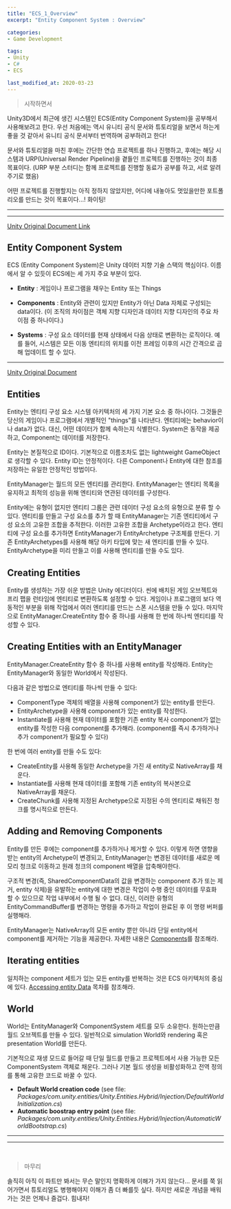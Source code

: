 ```yaml
---
title: "ECS_1_Overview"
excerpt: "Entity Component System : Overview"

categories:
- Game Development

tags:
- Unity
- C#
- ECS

last_modified_at: 2020-03-23
---
```




> 시작하면서

 Unity3D에서 최근에 생긴 시스템인 ECS(Entity Component System)을 공부해서 사용해보려고 한다. 우선 처음에는 역시 유니티 공식 문서와 튜토리얼을 보면서 하는게 좋을 것 같아서 유니티 공식 문서부터 번역하며 공부하려고 한다!

 문서와 튜토리얼을 마친 후에는 간단한 연습 프로젝트를 하나 진행하고, 후에는 해당 시스템과 URP(Universal Render Pipeline)을 곁들인 프로젝트를 진행하는 것이 최종 목표이다. (URP 부분 스터디는 함께 프로젝트를 진행할 동료가 공부를 하고, 서로 알려주기로 했음)

 어떤 프로젝트를 진행할지는 아직 정하지 않았지만, 어디에 내놓아도 멋있을만한 포트폴리오를 만드는 것이 목표이다...! 화이팅!     

  

  

---

---

[Unity Original Document Link](https://docs.unity3d.com/Packages/com.unity.entities@0.0/manual/index.html)

Entity Component System
----

 ECS (Entity Component System)은 Unity 데이터 지향 기술 스택의 핵심이다. 이름에서 알 수 있듯이 ECS에는 세 가지 주요 부분이 있다.

- **Entity** : 게임이나 프로그램을 채우는 Entity 또는 Things
- **Components** : Entity와 관련이 있지만 Entity가 아닌 Data 자체로 구성되는 data이다.  (이 조직의 차이점은 객체 지향 디자인과 데이터 지향 디자인의 주요 차이점 중 하나이다.)

- **Systems** : 구성 요소 데이터를 현재 상태에서 다음 상태로 변환하는 로직이다. 예를 들어, 시스템은 모든 이동 엔티티의 위치를 이전 프레임 이후의 시간 간격으로 곱해 업데이트 할 수 있다.    

  

  

---

[Unity Original Document](https://docs.unity3d.com/Packages/com.unity.entities@0.0/manual/ecs_entities.html)

Entities
----

Entity는 엔티티 구성 요소 시스템 아키텍처의 세 가지 기본 요소 중 하나이다. 그것들은 당신의 게임이나 프로그램에서 개별적인 "things"를 나타낸다. 엔티티에는 behavior이나 data가 없다. 대신, 어떤 데이터가 함께 속하는지 식별한다. System은 동작을 제공하고, Component는 데이터를 저장한다. 

 Entity는 본질적으로 ID이다. 기본적으로 이름조차도 없는 lightweight GameObject로 생각할 수 있다. Entity ID는 안정적이다. 다른 Component나 Entity에 대한 참조를 저장하는 유일한 안정적인 방법이다.

 EntityManager는 월드의 모든 엔티티를 관리한다. EntityManager는 엔티티 목록을 유지하고 최적의 성능을 위해 엔티티와 연관된 데이터를 구성한다.

 Entity에는 유형이 없지만 엔티티 그룹은 관련 데이터 구성 요소의 유형으로 분류 할 수 있다. 엔티티를 만들고 구성 요소를 추가 할 때 EntityManager는 기존 엔티티에서 구성 요소의 고유한 조합을 추적한다. 이러한 고유한 조합을 Archetype이라고 한다. 엔티티에 구성 요소를 추가하면 EntityManager가 EntityArchetype 구조체를 만든다. 기존 EntityArchetypes를 사용해 해당 아키 타입에 맞는 새 엔티티를 만들 수 있다. EntityArchetype을 미리 만들고 이를 사용해 엔티티를 만들 수도 있다.

  

Creating Entities
----

  Entity를 생성하는 가장 쉬운 방법은 Unity 에디터이다. 씬에 배치된 게임 오브젝트와 프리 팹을 런타임에 엔티티로 변환하도록 설정할 수 있다. 게임이나 프로그램의 보다 역동적인 부분을 위해 작업에서 여러 엔티티를 만드는 스폰 시스템을 만들 수 있다. 마지막으로 EntityManager.CreateEntity 함수 중 하나를 사용해 한 번에 하나씩 엔티티를 작성할 수 있다.

  

Creating Entities with an EntityManager
----

 EntityManager.CreateEntity 함수 중 하나를 사용해 entity를 작성해라. Entity는 EntityManager와 동일한 World에서 작성된다.

다음과 같은 방법으로 엔티티를 하나씩 만들 수 있다:

- ComponentType 객체의 배열을 사용해 component가 있는 entity를 만든다.
- EntityArchetype을 사용해 component가 있는 entity를 작성한다.
- Instantiate를 사용해 현재 데이터를 포함한 기존 entity 복사 component가 없는 entity를 작성한 다음 component를 추가해라. (component를 즉시 추가하거나 추가 component가 필요할 수 있다)

 한 번에 여러 entity를 만들 수도 있다:

- CreateEntity를 사용해 동일한 Archetype을 가진 새 entity로 NativeArray를 채운다.
- Instantiate를 사용해 현재 데이터를 포함해 기존 entity의 복사본으로 NativeArray를 채운다.
- CreateChunk를 사용해 지정된 Archetype으로 지정된 수의 엔티티로 채워진 청크를 명시적으로 만든다.

  

Adding and Removing Components
----

 Entity를 만든 후에는 component를 추가하거나 제거할 수 있다. 이렇게 하면 영향을 받는 entity의 Archetype이 변경되고, EntityManager는 변경된 데이터를 새로운 메모리 청크로 이동하고 원래 청크의 component 배열을 압축해야한다.

 구조적 변경(즉, SharedComponentData의 값을 변경하는 component 추가 또는 제거, entity 삭제)을 유발하는 entity에 대한 변경은 작업이 수행 중인 데이터를 무효화 할 수 있으므로 작업 내부에서 수행 될 수 없다. 대신, 이러한 유형의 EntityCommandBuffer를 변경하는 명령을 추가하고 작업이 완료된 후 이 명령 버퍼를 실행해라.

 EntityManager는 NativeArray의 모든 entity 뿐만 아니라 단일 entity에서 component를 제거하는 기능을 제공한다. 자세한 내용은 [Components]( https://docs.unity3d.com/Packages/com.unity.entities@0.0/manual/ecs_components.html )를 참조해라.

  

Iterating entities
----

 일치하는 component 세트가 있는 모든 entity를 반복하는 것은 ECS 아키텍처의 중심에 있다. [Accessing entity Data]( https://docs.unity3d.com/Packages/com.unity.entities@0.0/manual/chunk_iteration.html ) 목차를 참조해라.    

  

  

World
----

 World는 EntityManager와 ComponentSystem 세트를 모두 소유한다. 원하는만큼 월드 오브젝트를 만들 수 있다. 일반적으로 simulation World와 rendering 혹은 presentation World를 만든다.

 기본적으로 재생 모드로 들어갈 때 단일 월드를 만들고 프로젝트에서 사용 가능한 모든 ComponentSystem 객체로 채운다. 그러나 기본 월드 생성을 비활성화하고 전역 정의를 통해 고유한 코드로 바꿀 수 있다.

- **Default World creation code** (see file:
  *Packages/com.unity.entities/Unity.Entities.Hybrid/Injection/DefaultWorldInitialization.cs*) 
- **Automatic boostrap entry point** (see file:
  *Packages/com.unity.entities/Unity.Entities.Hybrid/Injection/AutomaticWorldBootstrap.cs*)     

  

  

---

---

​      

  

> 마무리

 솔직히 아직 이 파트만 봐서는 무슨 말인지 명확하게 이해가 가지 않는다... 문서를 쭉 읽어가면서 튜토리얼도 병행해야지 이해가 좀 더 빠를듯 싶다. 하지만 새로운 개념을 배워가는 것은 언제나 즐겁다. 힘내자!

